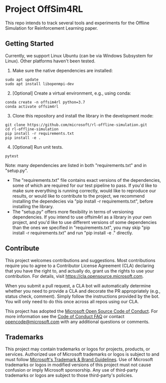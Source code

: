 # Project OffSim4RL

This repo intends to track several tools and experiments for the Offline Simulation for Reinforcement Learning paper.

## Getting Started

Currently, we support Linux Ubuntu (can be via Windows Subsystem for Linux). Other platforms haven't been tested.

1. Make sure the native dependencies are installed:

```console
sudo apt update
sudo apt install libopenmpi-dev
```

2. [Optional] Create a virtual environment, e.g., using conda:

```console
conda create -n offsim4rl python=3.7
conda activate offsim4rl
```

3. Clone this repository and install the library in the development mode:

```console
git clone https://github.com/microsoft/rl-offline-simulation.git
cd rl-offline-simulation
pip install -r requirements.txt
pip install -e .
```

4. [Optional] Run unit tests.

```console
pytest
```

Note: many dependencies are listed in both "requirements.txt" and in "setup.py".
 * The "requirements.txt" file contains exact versions of the dependencies, some of which are required for our test pipeline to pass. If you'd like to make sure everything is running correctly, would like to reproduce our results, or would like to contribute to the project, we recommend installing the dependecies via "pip install -r requirements.txt", before installing the library.
 * The "setup.py" offers more flexibility in terms of versioning dependencies. If you intend to use offsim4rl as a library in your own project, and you'd like to use different versions of some dependencies than the ones we specified in "requirements.txt", you may skip "pip install -r requirements.txt" and run "pip install -e ." directly.


## Contribute

This project welcomes contributions and suggestions.  Most contributions require you to agree to a
Contributor License Agreement (CLA) declaring that you have the right to, and actually do, grant us
the rights to use your contribution. For details, visit https://cla.opensource.microsoft.com.

When you submit a pull request, a CLA bot will automatically determine whether you need to provide
a CLA and decorate the PR appropriately (e.g., status check, comment). Simply follow the instructions
provided by the bot. You will only need to do this once across all repos using our CLA.

This project has adopted the [Microsoft Open Source Code of Conduct](https://opensource.microsoft.com/codeofconduct/).
For more information see the [Code of Conduct FAQ](https://opensource.microsoft.com/codeofconduct/faq/) or
contact [opencode@microsoft.com](mailto:opencode@microsoft.com) with any additional questions or comments.

## Trademarks

This project may contain trademarks or logos for projects, products, or services. Authorized use of Microsoft 
trademarks or logos is subject to and must follow 
[Microsoft's Trademark & Brand Guidelines](https://www.microsoft.com/en-us/legal/intellectualproperty/trademarks/usage/general).
Use of Microsoft trademarks or logos in modified versions of this project must not cause confusion or imply Microsoft sponsorship.
Any use of third-party trademarks or logos are subject to those third-party's policies.
